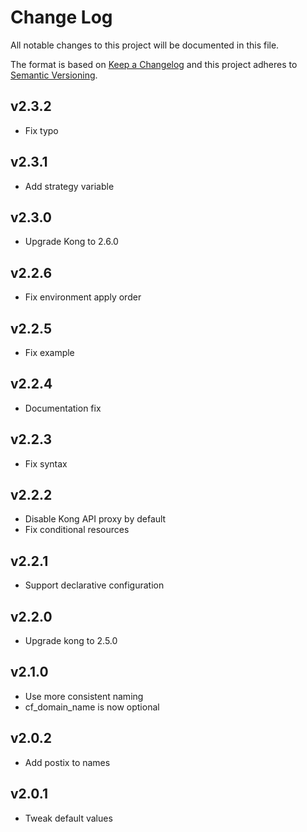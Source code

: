 # Change Log
All notable changes to this project will be documented in this file.

The format is based on [Keep a Changelog](http://keepachangelog.com/)
and this project adheres to [Semantic Versioning](http://semver.org/).

## v2.3.2

- Fix typo

## v2.3.1

- Add strategy variable

## v2.3.0

- Upgrade Kong to 2.6.0

## v2.2.6
- Fix environment apply order

## v2.2.5
- Fix example

## v2.2.4
- Documentation fix

## v2.2.3
- Fix syntax

## v2.2.2
- Disable Kong API proxy by default
- Fix conditional resources

## v2.2.1
- Support declarative configuration

## v2.2.0
- Upgrade kong to 2.5.0

## v2.1.0
- Use more consistent naming
- cf_domain_name is now optional

## v2.0.2
- Add postix to names

## v2.0.1
- Tweak default values
